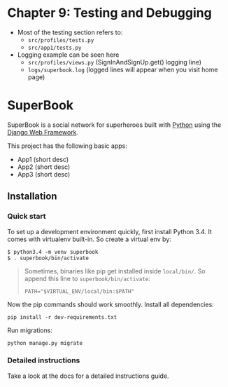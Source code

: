 # Chapter 9: Testing and Debugging

* Most of the testing section refers to:
	- `src/profiles/tests.py`
	- `src/app1/tests.py`
* Logging example can be seen here
	- `src/profiles/views.py` (SignInAndSignUp.get() logging line)
	- `logs/superbook.log` (logged lines will appear when you visit home page)


# SuperBook

SuperBook is a social network for superheroes built with [Python][0] using the [Django Web Framework][1].

This project has the following basic apps:

* App1 (short desc)
* App2 (short desc)
* App3 (short desc)

## Installation

### Quick start

To set up a development environment quickly, first install Python 3.4. It
comes with virtualenv built-in. So create a virtual env by:

    $ python3.4 -m venv superbook
    $ . superbook/bin/activate

> Sometimes, binaries like pip get installed inside `local/bin/`. So append
> this line to `superbook/bin/activate`:
>
> `PATH="$VIRTUAL_ENV/local/bin:$PATH"`

Now the pip commands should work smoothly. Install all dependencies:

    pip install -r dev-requirements.txt

Run migrations:

    python manage.py migrate

### Detailed instructions

Take a look at the docs for a detailed instructions guide.

[0]: https://www.python.org/
[1]: https://www.djangoproject.com/
